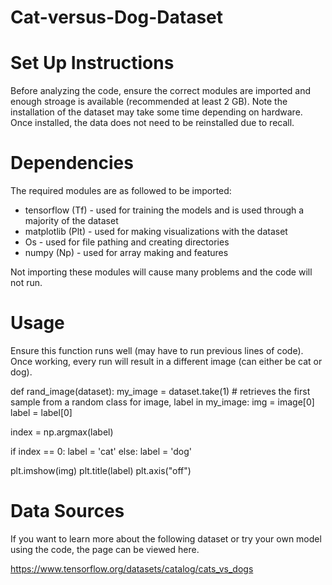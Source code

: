 # Cat-versus-Dog-Dataset

# Set Up Instructions
Before analyzing the code, ensure the correct modules are imported and enough stroage is available (recommended at least 2 GB).
Note the installation of the dataset may take some time depending on hardware. 
Once installed, the data does not need to be reinstalled due to recall. 

# Dependencies
The required modules are as followed to be imported:

* tensorflow (Tf) - used for training the models and is used through a majority of the dataset
* matplotlib (Plt) - used for making visualizations with the dataset
* Os - used for file pathing and creating directories
* numpy (Np) - used for array making and features

Not importing these modules will cause many problems and the code will not run. 

# Usage
Ensure this function runs well (may have to run previous lines of code). 
Once working, every run will result in a different image (can either be cat or dog).

def rand_image(dataset):
  my_image = dataset.take(1) # retrieves the first sample from a random class
  for image, label in my_image:
    img = image[0]
    label = label[0]

  index = np.argmax(label)

  if index == 0:
    label = 'cat'
  else:
    label = 'dog'

  plt.imshow(img)
  plt.title(label)
  plt.axis("off")

# Data Sources
If you want to learn more about the following dataset or try your own model using the code, the page can be viewed here. 

https://www.tensorflow.org/datasets/catalog/cats_vs_dogs
